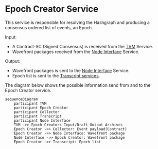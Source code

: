 # Epoch Creator Service

This service is responsible for resolving the Hashgraph and producing a consensus ordered list of events, an Epoch.

Input:
  - A Contract-SC (Signed Consensus) is received from the [TVM](/docs/architecture/TVM.md) Service. 
  - Wavefront packages received from the [Node Interface](/docs/architecture/NodeInterface.md) Service.

Output:
  - Wavefront packages is sent to the [Node Interface](/docs/architecture/NodeInterface.md) Service.
  - Epoch list is sent to the [Transcript services](/docs/architecture/Transcript.md).

The diagram below shows the possible information send from and to the Epoch Creator service.


```mermaid
sequenceDiagram
    participant TVM 
    participant Epoch Creator 
    participant Collector
    participant Transcript
    participant Node Interface
    TVM ->> Epoch Creator: Input/Draft Output Archives
    Epoch Creator ->> Collector: Event payload(Contract) 
    Epoch Creator ->> Node Interface: Wavefront package
    Node Interface ->> Epoch Creator: Wavefront package
    Epoch Creator ->> Transcript: Epoch list
```

